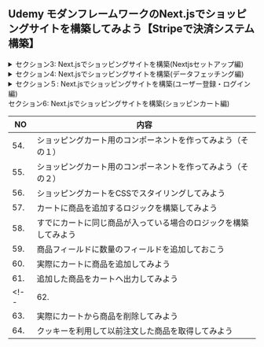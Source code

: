 ## Udemy モダンフレームワークのNext.jsでショッピングサイトを構築してみよう【Stripeで決済システム構築】

<details>
<summary>セクション3: Next.jsでショッピングサイトを構築(Nextjsセットアップ編)</summary>

| NO | 内容 |
| ---- | ---- |
| 14. | 完成品のデモ |
| 15. | Next.jsでフロントエンド用プロジェクトを作成してみよう |
| 16. | Next.jsのローカルサーバーが立ち上がるか確認しよう|
| 17. | _app.jsの中身を１から記述してみよう|
| 18. | CSSライブラリのreactstrapをインストールして使ってみよう|
| 19. | ページ共通部分のLayoutコンポーネントを作成しよう|
</details>

<details>
<summary>セクション4: Next.jsでショッピングサイトを構築(データフェッチング編)</summary>

| NO | 内容 |
| ---- | ---- |
| 20. | 【修正最新版】Strapiでバックエンド用プロジェクトを作成しよう |
| 21. | 【修正最新版】Nodeのバージョンを14.xx.xxに変更してみよう |
| 22. | レストランのデータを作成してみよう |
| 23. | レストランのデータを取得できるか確認してみよう |
| 24. | GraphQLプラグインをインストールして利用してみよう |
| 25. |  Next.jsにApolloをインストールしてみよう |
| 26. | GraphQLが使えるようにサーバー設定をしよう |
| 27. | レストラン一覧を検索・表示するページを作成しよう |
| 28. | レストランカードのコンポーネントを作成してみよう |
| 29. | レストランカードをCSSでスタイリングしよう |
| 30. | GraphQLからAPIを叩いてデータを取得してみよう |
| 31. | APIから取得したデータでHTMLを書き換えてみよう　|
| 32. | 検索欄に打ち込む値を格納する機能を追加しよう　|
| 33. | 検索バーにおけるフィルタリング機能を実装しよう |
| 34. | データ取得の失敗、ローディング時に出力する内容を追加しよう |
| 35. | 料理のデータ構造を定義してみよう |
| 36. | レストラン個別に料理データを追加しよう |
| 37. | レストラン固有のページを作成してみよう |
| 38. | レストランIDを使って個別にAPIを叩いてみよう |
| 39. | 料理データをページに出力して表示させよう |
| 40. | レストラン固有ページのレイアウトを修正しよう |
</details>

<details>
<summary>セクション５: Next.jsでショッピングサイトを構築(ユーザー登録・ログイン編)</summary>

| NO | 内容 |
| ---- | ---- |
| 41. | ユーザーアカウント登録に必要なライブラリ群をインストールしよう |
| 42. | アカウント登録用のページを作成してみよう |
| 43. | アカウント登録ページをCSSでスタイリングしよう |
| 44. | アカウント登録やログイン用のファイルを作成してみよう |
| 45. | ユーザー状態をグローバルに監視してみよう |
| 46. | 実際にアカウント登録の関数を使ってみよう(その１) |
| 47. | 実際にアカウント登録の関数を使ってみよう(その2) |
| 48. | ヘッダーのリンクをユーザー状態によって変更してみよう |
| 49. | ログイン用コンポーネントを作成してみよう |
| 50. | ユーザーログイン関数を自作してみよう |
| 51. | 実際にログインしてみよう |
| 52. | Promiseオブジェクトを使って修正をしよう |
| 53. | クッキーが残っていればそのユーザーで自動的にログインさせよう |
</details>

<summary>セクション6: Next.jsでショッピングサイトを構築(ショッピンカート編)</summary>

| NO | 内容 |
| ---- | ---- |
| 54. | ショッピングカート用のコンポーネントを作ってみよう（その１） |
| 55. | ショッピングカート用のコンポーネントを作ってみよう（その２） |
| 56. | ショッピングカートをCSSでスタイリングしてみよう |
| 57. | カートに商品を追加するロジックを構築してみよう |
| 58. | すでにカートに同じ商品が入っている場合のロジックを構築してみよう |
| 59. | 商品フィールドに数量のフィールドを追加しておこう |
| 60. | 実際にカートに商品を追加してみよう |
| 61. | 追加した商品をカートへ出力してみよう |
<!-- | 62. | カートから商品を削除するロジックを構築してみよう |
| 63. | 実際にカートから商品を削除してみよう |
| 64. | クッキーを利用して以前注文した商品を取得してみよう | -->
</details>